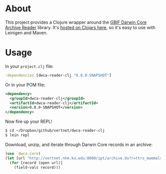 # About

This project provides a Clojure wrapper around the [GBIF Darwin Core Archive Reader](http://code.google.com/p/darwincore/wiki/DarwinCoreArchiveReader) library. It's [hosted on Clojars here](https://clojars.org/dwca-reader-clj), so it's easy to use with Leinigen and Maven.

# Usage

In your `project.clj` file:

```clojure
:dependencies [dwca-reader-clj "0.8.0-SNAPSHOT"]
```
Or in your POM file:

```xml
<dependency>
  <groupId>dwca-reader-clj</groupId>
  <artifactId>dwca-reader-clj</artifactId>
  <version>0.8.0-SNAPSHOT</version>
</dependency>
```

Now fire up your REPL!

```bash
$ cd ~/Dropbox/github/vertnet/dwca-reader-clj
$ lein repl
```

Download, unzip, and iterate through Darwin Core records in an archive:

```clojure
(use `dwca.core)
(let [url "http://vertnet.nhm.ku.edu:8080/ipt/archive.do?r=ttrs_mammals"]
  (for [record (open url)]
    (field-vals record)))
```
